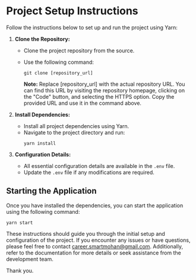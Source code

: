 # Project Setup Instructions

Follow the instructions below to set up and run the project using Yarn:

1. **Clone the Repository:**
   - Clone the project repository from the source.
   - Use the following command:
     ```
     git clone [repository_url]
     ```

      **Note:** Replace [repository_url] with the actual repository URL. You can find this URL by visiting the repository homepage, clicking on the "Code" button, and selecting the HTTPS option. Copy the provided URL and use it in the command above.

2. **Install Dependencies:**
   - Install all project dependencies using Yarn.
   - Navigate to the project directory and run:
     ```
     yarn install
     ```

3. **Configuration Details:**
   - All essential configuration details are available in the `.env` file.
   - Update the `.env` file if any modifications are required.

## Starting the Application

Once you have installed the dependencies, you can start the application using the following command:

```
yarn start
```

These instructions should guide you through the initial setup and configuration of the project. If you encounter any issues or have questions, please feel free to contact [career.smartmohan@gmail.com](mailto:career.smartmohan@gmail.com). Additionally, refer to the documentation for more details or seek assistance from the development team.

Thank you.
